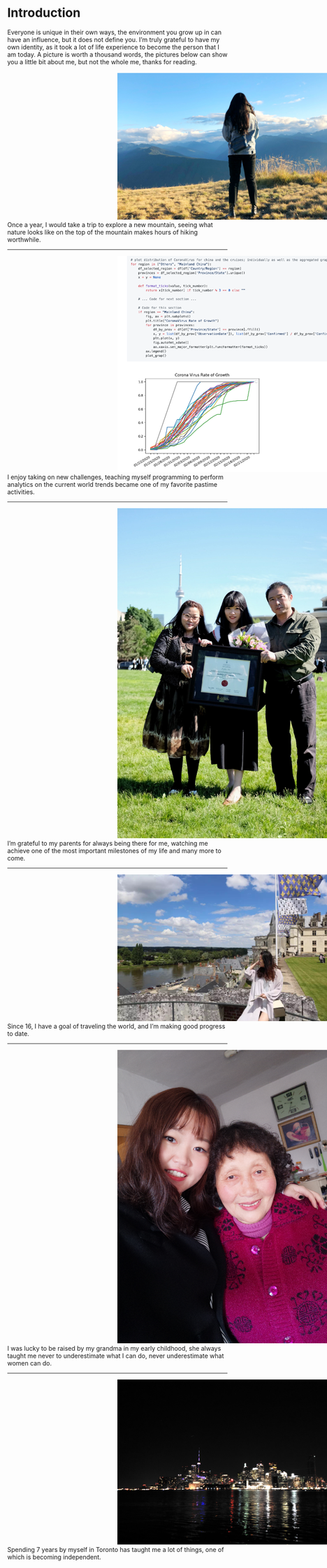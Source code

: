 # Introduction
Everyone is unique in their own ways, the environment you grow up in can have an influence, but it does not define you. I’m truly grateful to have my own identity, as it took a lot of life experience to become the person that I am today. A picture is worth a thousand words, the pictures below can show you a little bit about me, but not the whole me, thanks for reading.
<br>
<br>
![](imgs/1.JPG)
Once a year, I would take a trip to explore a new mountain, seeing what nature looks like on the top of the mountain makes hours of hiking worthwhile.

---
![](imgs/2.png)
I enjoy taking on new challenges, teaching myself programming to perform analytics on the current world trends became one of my favorite pastime activities.

---
![](imgs/3.jpg)
I’m grateful to my parents for always being there for me, watching me achieve one of the most important milestones of my life and many more to come.

---
![](imgs/4.JPG)
Since 16, I have a goal of traveling the world, and I’m making good progress to date.

---
![](imgs/5.JPG)
I was lucky to be raised by my grandma in my early childhood, she always taught me never to underestimate what I can do, never underestimate what women can do.

---
![](imgs/6.JPG)
Spending 7 years by myself in Toronto has taught me a lot of things, one of which is becoming independent.

<script>
document.querySelector(".container-lg").removeChild(document.querySelector(".container-lg").children[0])
</script>
<style>

img{
    max-height:1000px;
	left:50%;
	position: relative;


}
</style>
<!--stackedit_data:
eyJoaXN0b3J5IjpbMjc2MTY0MjI3LC0xNDIzNzgwMTA4LDMxMz
g1ODY0NCwtODQ1NjExMDQyLC0yMjc3NjE5NjEsLTU1MjgxOTgz
NywxMzk0MjE3MTIxLDQ5ODk5MTMxNSwtODU4NDQ5ODE2LC03Mj
I5MDYyOTksLTUzMDQ4MTgwMiwxODk4NzE1OTAsLTIwNDYzNjA0
ODUsOTgxNDYxMzQ4LC0xOTQ2NzE3NTQ1LC0xMjk0MTY1Nzk1XX
0=
-->